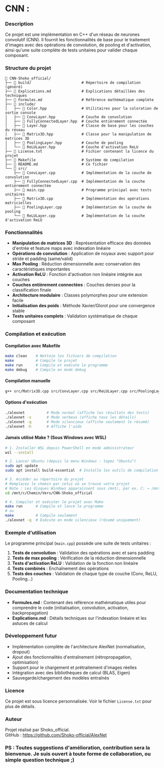 # CNN :

### Description
Ce projet est une implémentation en C++ d'un réseau de neurones convolutif (CNN). Il fournit les fonctionnalités de base pour le traitement d'images avec des opérations de convolution, de pooling et d'activation, ainsi qu'une suite complète de tests unitaires pour valider chaque composant.

### Structure du projet

```
📁 CNN-Shoko_official/
├── 📁 build/                       # Répertoire de compilation (généré)
├── 📄 Explications.md              # Explications détaillées des techniques
├── 📄 Formules.md                  # Référence mathématique complète
├── 📁 include/
│   ├── 📄 Color.hpp                # Utilitaires pour la coloration de sortie console
│   ├── 📄 ConvLayer.hpp            # Couche de convolution
│   ├── 📄 FullyConnectedLayer.hpp  # Couche entièrement connectée
│   ├── 📄 Layer.hpp                # Classe de base pour les couches du réseau
│   ├── 📄 Matrix3D.hpp             # Classe pour la manipulation de matrices 3D
│   ├── 📄 PoolingLayer.hpp         # Couche de pooling
│   └── 📄 ReLULayer.hpp            # Couche d'activation ReLU
├── 📄 License.txt                  # Fichier contenant la licence du projet
├── 📄 Makefile                     # Système de compilation
├── 📄 README.md                    # Ce fichier
└── 📁 src/
    ├── 📄 ConvLayer.cpp            # Implémentation de la couche de convolution
    ├── 📄 FullyConnectedLayer.cpp  # Implémentation de la couche entièrement connectée
    ├── 📄 main.cpp                 # Programme principal avec tests unitaires
    ├── 📄 Matrix3D.cpp             # Implémentation des opérations matricielles
    ├── 📄 PoolingLayer.cpp         # Implémentation de la couche de pooling
    └── 📄 ReLULayer.cpp            # Implémentation de la couche d'activation ReLU
```

### Fonctionnalités
- **Manipulation de matrices 3D** : Représentation efficace des données d'entrée et feature maps avec indexation linéaire
- **Opérations de convolution** : Application de noyaux avec support pour stride et padding (same/valid)
- **Max Pooling** : Réduction dimensionnelle avec conservation des caractéristiques importantes
- **Activation ReLU** : Fonction d'activation non linéaire intégrée aux couches
- **Couches entièrement connectées** : Couches denses pour la classification finale
- **Architecture modulaire** : Classes polymorphes pour une extension facile
- **Initialisation des poids** : Méthode Xavier/Glorot pour une convergence stable
- **Tests unitaires complets** : Validation systématique de chaque composant

### Compilation et exécution

#### Compilation avec Makefile
```bash
make clean    # Nettoie les fichiers de compilation
make          # Compile le projet
make run      # Compile et exécute le programme
make debug    # Compile en mode debug
```

#### Compilation manuelle
```bash
g++ src/Matrix3D.cpp src/ConvLayer.cpp src/ReLULayer.cpp src/PoolingLayer.cpp src/FullyConnectedLayer.cpp src/main.cpp -o alexnet -I./include
```

#### Options d'exécution
```bash
./alexnet          # Mode normal (affiche les résultats des tests)
./alexnet -v       # Mode verbeux (affiche tous les détails)
./alexnet -q       # Mode silencieux (affiche seulement le résumé)
./alexnet -h       # Affiche l'aide
```

#### Jamais utilisé Make ? (Sous Windows avec WSL)

```bash
# 1. Installer WSL depuis PowerShell en mode administrateur
wsl --install

# 2. Lancer Ubuntu (depuis le menu Windows : tapez "Ubuntu")
sudo apt update
sudo apt install build-essential  # Installe les outils de compilation (gcc, make, etc.)

# 3. Accéder au répertoire du projet
# Remplacez le chemin par celui où se trouve votre projet
# Note : Les disques Windows apparaissent sous /mnt/, par ex. C: → /mnt/c/
cd /mnt/c/Chemin/Vers/CNN-Shoko_official

# 4. Compiler et exécuter le projet avec Make
make run      # Compile et lance le programme
# ou
make          # Compile seulement
./alexnet -q  # Exécute en mode silencieux (résumé uniquement)
```

### Exemple d'utilisation
Le programme principal (`main.cpp`) possède une suite de tests unitaires :
1. **Tests de convolution** : Validation des opérations avec et sans padding
2. **Tests de max pooling** : Vérification de la réduction dimensionnelle
3. **Tests d'activation ReLU** : Validation de la fonction non linéaire
4. **Tests combinés** : Enchaînement des opérations
5. **Tests des couches** : Validation de chaque type de couche (Conv, ReLU, Pooling...)

### Documentation technique
- **Formules.md** : Contenant des référence mathématique utiles pour comprendre le code (initialisation, convolution, activation, backpropagation)
- **Explications.md** : Détails techniques sur l'indexation linéaire et les astuces de calcul

### Développement futur
- Implémentation complète de l'architecture AlexNet (normalisation, dropout)
- Ajout des fonctionnalités d'entraînement (rétropropagation, optimisation)
- Support pour le chargement et prétraitement d'images réelles
- Intégration avec des bibliothèques de calcul (BLAS, Eigen)
- Sauvegarde/chargement des modèles entraînés

### Licence
Ce projet est sous licence personnalisée. Voir le fichier `License.txt` pour plus de détails.

### Auteur
Projet réalisé par Shoko_official.  
GitHub : https://github.com/Shoko-official/AlexNet

### PS : Toutes suggestions d'amélioration, contribution sera la bienvenue. Je suis ouvert à toute forme de collaboration, ou simple question technique ;)
